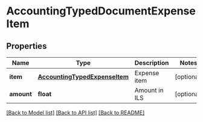 # AccountingTypedDocumentExpenseItem

## Properties
Name | Type | Description | Notes
------------ | ------------- | ------------- | -------------
**item** | [**AccountingTypedExpenseItem**](AccountingTypedExpenseItem.md) | Expense item | [optional] 
**amount** | **float** | Amount in ILS | [optional] 

[[Back to Model list]](../README.md#documentation-for-models) [[Back to API list]](../README.md#documentation-for-api-endpoints) [[Back to README]](../README.md)


